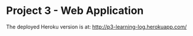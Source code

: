 # Project 3 - Web Application
The deployed Heroku version is at: http://p3-learning-log.herokuapp.com/
